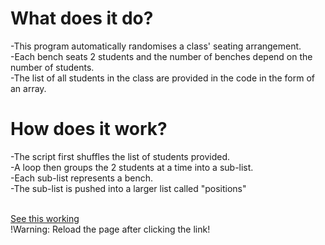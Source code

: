 <h1> What does it do? </h1>
-This program automatically randomises a class' seating arrangement. <br>
-Each bench seats 2 students and the number of benches depend on the number of students. <br>
-The list of all students in the class are provided in the code in the form of an array.
<br>
<h1>How does it work?</h1>
-The script first shuffles the list of students provided. <br>
-A loop then groups the 2 students at a time into a sub-list. <br>
-Each sub-list represents a bench. <br>
-The sub-list is pushed into a larger list called "positions" <br> <br>

[See this working](https://npsboy.github.io/seating_randomiser/)   
!Warning: Reload the page after clicking the link!

